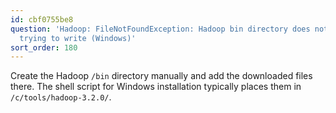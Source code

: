 ```yaml
---
id: cbf0755be8
question: 'Hadoop: FileNotFoundException: Hadoop bin directory does not exist, when
  trying to write (Windows)'
sort_order: 180
---
```


Create the Hadoop `/bin` directory manually and add the downloaded files there. The shell script for Windows installation typically places them in `/c/tools/hadoop-3.2.0/`. 